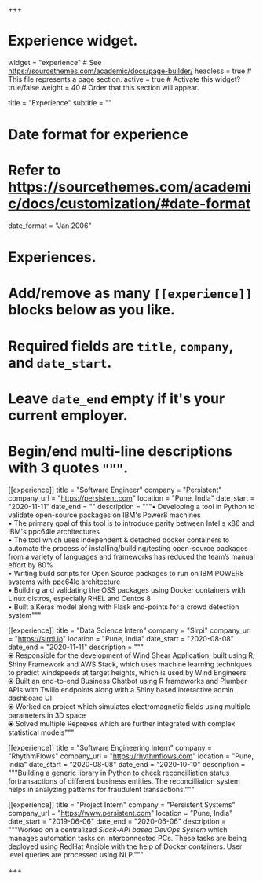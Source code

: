 +++
# Experience widget.
widget = "experience"  # See https://sourcethemes.com/academic/docs/page-builder/
headless = true  # This file represents a page section.
active = true  # Activate this widget? true/false
weight = 40  # Order that this section will appear.

title = "Experience"
subtitle = ""

# Date format for experience
#   Refer to https://sourcethemes.com/academic/docs/customization/#date-format
date_format = "Jan 2006"

# Experiences.
#   Add/remove as many `[[experience]]` blocks below as you like.
#   Required fields are `title`, `company`, and `date_start`.
#   Leave `date_end` empty if it's your current employer.
#   Begin/end multi-line descriptions with 3 quotes `"""`.

[[experience]]
  title = "Software Engineer"
  company = "Persistent"
  company_url = "https://persistent.com"
  location = "Pune, India"
  date_start = "2020-11-11"
  date_end = ""
  description = """• Developing a tool in Python to validate open-source packages on IBM's Power8 machines  
  • The primary goal of this tool is to introduce parity between Intel's x86 and IBM's ppc64le architectures  
  • The tool which uses independent & detached docker containers to automate the process of installing/building/testing open-source packages from a variety of languages and frameworks has reduced the team’s manual effort by 80%  
  • Writing build scripts for Open Source packages to run on IBM POWER8 systems with ppc64le architecture  
  • Building and validating the OSS packages using Docker containers with Linux distros, especially RHEL and Centos 8  
  • Built a Keras model along with Flask end-points for a crowd detection system"""
  
[[experience]]
  title = "Data Science Intern"
  company = "Sirpi"
  company_url = "https://sirpi.io"
  location = "Pune, India"
  date_start = "2020-08-08"
  date_end = "2020-11-11"
  description = """  
  ⦿  Responsible for the development of Wind Shear Application, built using R, Shiny Framework and AWS Stack, which uses machine learning techniques to predict windspeeds at target heights, which is used by Wind Engineers  
  ⦿  Built an end-to-end Business Chatbot using R frameworks and Plumber APIs with Twilio endpoints along with a Shiny based interactive admin dashboard UI  
  ⦿  Worked on project which simulates electromagnetic fields using multiple parameters in 3D space  
  ⦿  Solved multiple Reprexes which are further integrated with complex statistical models"""
  
[[experience]]
  title = "Software Engineering Intern"
  company = "RhythmFlows"
  company_url = "https://rhythmflows.com"
  location = "Pune, India"
  date_start = "2020-08-08"
  date_end = "2020-10-10"
  description = """Building a generic library in Python to check reconcilliation status fortransactions of different business entities. The reconcilliation system helps in analyzing patterns for fraudulent transactions."""

[[experience]]
  title = "Project Intern"
  company = "Persistent Systems"
  company_url = "https://www.persistent.com"
  location = "Pune, India"
  date_start = "2019-06-06"
  date_end = "2020-06-06"
  description = """Worked on a centralized <i>Slack-API based DevOps System</i> which manages automation tasks on interconnected PCs. These tasks are being deployed using RedHat Ansible with the help of Docker containers. User level queries are processed using NLP."""


+++
